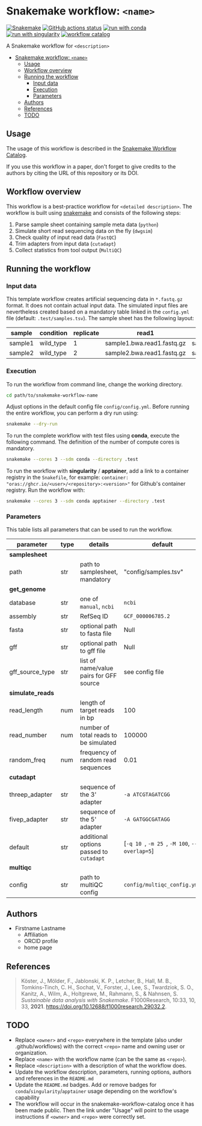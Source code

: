 # Snakemake workflow: `<name>`

[![Snakemake](https://img.shields.io/badge/snakemake-≥8.0.0-brightgreen.svg)](https://snakemake.github.io)
[![GitHub actions status](https://github.com/MPUSP/snakemake-workflow-template/actions/workflows/main.yml/badge.svg?branch=main)](https://github.com/MPUSP/snakemake-workflow-template/actions/workflows/main.yml)
[![run with conda](http://img.shields.io/badge/run%20with-conda-3EB049?labelColor=000000&logo=anaconda)](https://docs.conda.io/en/latest/)
[![run with singularity](https://img.shields.io/badge/run%20with-singularity-1D355C.svg?labelColor=000000)](https://sylabs.io/docs/)
[![workflow catalog](https://img.shields.io/badge/Snakemake%20workflow%20catalog-darkgreen)](https://snakemake.github.io/snakemake-workflow-catalog)

A Snakemake workflow for `<description>`

- [Snakemake workflow: `<name>`](#snakemake-workflow-name)
  - [Usage](#usage)
  - [Workflow overview](#workflow-overview)
  - [Running the workflow](#running-the-workflow)
    - [Input data](#input-data)
    - [Execution](#execution)
    - [Parameters](#parameters)
  - [Authors](#authors)
  - [References](#references)
  - [TODO](#todo)

## Usage

The usage of this workflow is described in the [Snakemake Workflow Catalog](https://snakemake.github.io/snakemake-workflow-catalog/?usage=<owner>%2F<repo>).

If you use this workflow in a paper, don't forget to give credits to the authors by citing the URL of this repository or its DOI.

## Workflow overview

This workflow is a best-practice workflow for `<detailed description>`.
The workflow is built using [snakemake](https://snakemake.readthedocs.io/en/stable/) and consists of the following steps:

1. Parse sample sheet containing sample meta data (`python`)
2. Simulate short read sequencing data on the fly (`dwgsim`)
3. Check quality of input read data (`FastQC`)
4. Trim adapters from input data (`cutadapt`)
5. Collect statistics from tool output (`MultiQC`)

## Running the workflow

### Input data

This template workflow creates artificial sequencing data in `*.fastq.gz` format. It does not contain actual input data. The simulated input files are nevertheless created based on a mandatory table linked in the `config.yml` file (default: `.test/samples.tsv`). The sample sheet has the following layout:

| sample  | condition | replicate | read1                      | read2                      |
| ------- | --------- | --------- | -------------------------- | -------------------------- |
| sample1 | wild_type | 1         | sample1.bwa.read1.fastq.gz | sample1.bwa.read2.fastq.gz |
| sample2 | wild_type | 2         | sample2.bwa.read1.fastq.gz | sample2.bwa.read2.fastq.gz |


### Execution

To run the workflow from command line, change the working directory.

```bash
cd path/to/snakemake-workflow-name
```

Adjust options in the default config file `config/config.yml`.
Before running the entire workflow, you can perform a dry run using:

```bash
snakemake --dry-run
```

To run the complete workflow with test files using **conda**, execute the following command. The definition of the number of compute cores is mandatory.

```bash
snakemake --cores 3 --sdm conda --directory .test
```

To run the workflow with **singularity** / **apptainer**, add a link to a container registry in the `Snakefile`, for example:
`container: "oras://ghcr.io/<user>/<repository>:<version>"` for Github's container registry. Run the workflow with:

```bash
snakemake --cores 3 --sdm conda apptainer --directory .test
```

### Parameters

This table lists all parameters that can be used to run the workflow.

| parameter          | type | details                                 | default                                       |
| ------------------ | ---- | --------------------------------------- | --------------------------------------------- |
| **samplesheet**    |      |                                         |                                               |
| path               | str  | path to samplesheet, mandatory          | "config/samples.tsv"                          |
| **get_genome**     |      |                                         |                                               |
| database           | str  | one of `manual`, `ncbi`                 | `ncbi`                                        |
| assembly           | str  | RefSeq ID                               | `GCF_000006785.2`                             |
| fasta              | str  | optional path to fasta file             | Null                                          |
| gff                | str  | optional path to gff file               | Null                                          |
| gff_source_type    | str  | list of name/value pairs for GFF source | see config file                               |
| **simulate_reads** |      |                                         |                                               |
| read_length        | num  | length of target reads in bp            | 100                                           |
| read_number        | num  | number of total reads to be simulated   | 100000                                        |
| random_freq        | num  | frequency of random read sequences      | 0.01                                          |
| **cutadapt**       |      |                                         |                                               |
| threep_adapter     | str  | sequence of the 3' adapter              | `-a ATCGTAGATCGG`                             |
| fivep_adapter      | str  | sequence of the 5' adapter              | `-A GATGGCGATAGG`                             |
| default            | str  | additional options passed to `cutadapt` | [`-q 10 `, `-m 25 `, `-M 100`, `--overlap=5`] |
| **multiqc**        |      |                                         |                                               |
| config             | str  | path to multiQC config                  | `config/multiqc_config.yml`                   |

## Authors

- Firstname Lastname
  - Affiliation
  - ORCID profile
  - home page

## References

> Köster, J., Mölder, F., Jablonski, K. P., Letcher, B., Hall, M. B., Tomkins-Tinch, C. H., Sochat, V., Forster, J., Lee, S., Twardziok, S. O., Kanitz, A., Wilm, A., Holtgrewe, M., Rahmann, S., & Nahnsen, S. *Sustainable data analysis with Snakemake*. F1000Research, 10:33, 10, 33, **2021**. https://doi.org/10.12688/f1000research.29032.2.

## TODO

* Replace `<owner>` and `<repo>` everywhere in the template (also under .github/workflows) with the correct `<repo>` name and owning user or organization.
* Replace `<name>` with the workflow name (can be the same as `<repo>`).
* Replace `<description>` with a description of what the workflow does.
* Update the workflow description, parameters, running options, authors and references in the `README.md`
* Update the `README.md` badges. Add or remove badges for `conda`/`singularity`/`apptainer` usage depending on the workflow's capability
* The workflow will occur in the snakemake-workflow-catalog once it has been made public. Then the link under "Usage" will point to the usage instructions if `<owner>` and `<repo>` were correctly set.